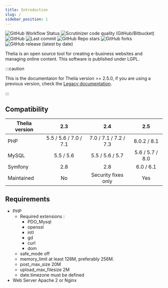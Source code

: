 ```yaml
---
title: Introduction
slug: /
sidebar_position: 1
---
```


![GitHub Workflow Status](https://img.shields.io/github/workflow/status/thelia/thelia/test?style=flat-square)
![Scrutinizer code quality (GitHub/Bitbucket)](https://img.shields.io/scrutinizer/quality/g/thelia/thelia?style=flat-square)
![GitHub](https://img.shields.io/github/license/thelia/thelia?style=flat-square)
![Last commit](https://img.shields.io/github/last-commit/thelia/thelia.svg?style=flat-square)
![GitHub Repo stars](https://img.shields.io/github/stars/thelia/thelia?style=flat-square)
![GitHub forks](https://img.shields.io/github/forks/thelia/thelia?style=flat-square)
![GitHub release (latest by date)](https://img.shields.io/github/v/release/thelia/thelia?label=latest%20release&style=flat-square)

Thelia is an open source tool for creating e-business websites and managing online content. This software is published under LGPL.

:::caution

This is the documentaion for Thelia version >= 2.5.0, if you are using a previous version, check the [Legacy documentation](http://thelia.github.io).

:::

Compatibility
------------


| Thelia version |          2.3          |          2.4          |          2.5          |
|----------------|:---------------------:|:---------------------:|:---------------------:|
| PHP            | 5.5 / 5.6 / 7.0 / 7.1 | 7.0 / 7.1 / 7.2 / 7.3 | 8.0.2       /     8.1 |
| MySQL          |       5.5 / 5.6       |    5.5 / 5.6 / 5.7    |    5.6 / 5.7 / 8.0    |
| Symfony        |          2.8          |          2.8          |      6.0  / 6.1       |
 | Maintained     |          No           |  Security fixes only  |          Yes          |


Requirements
------------

* PHP
  * Required extensions :
    * PDO_Mysql
    * openssl
    * intl
    * gd
    * curl
    * dom
  * safe_mode off
  * memory_limit at least 128M, preferably 256M.
  * post\_max\_size 20M
  * upload\_max\_filesize 2M
  * date.timezone must be defined
* Web Server Apache 2 or Nginx